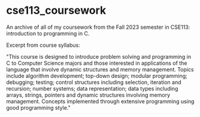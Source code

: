 # cse113_coursework
An archive of all of my coursework from the Fall 2023 semester in CSE113: introduction to programming in C.

Excerpt from course syllabus: 

"This course is designed to introduce problem solving and
programming in C to Computer Science majors and those interested in applications of the
language that involve dynamic structures and memory management. Topics include
algorithm development; top-down design; modular programming; debugging; testing;
control structures including selection, iteration and recursion; number systems; data
representation; data types including arrays, strings, pointers and dynamic structures
involving memory management. Concepts implemented through extensive programming
using good programming style."
